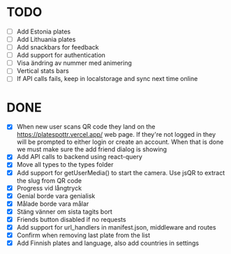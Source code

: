 # TODO

- [ ] Add Estonia plates
- [ ] Add Lithuania plates
- [ ] Add snackbars for feedback
- [ ] Add support for authentication
- [ ] Visa ändring av nummer med animering
- [ ] Vertical stats bars
- [ ] If API calls fails, keep in localstorage and sync next time online

# DONE

- [x] When new user scans QR code they land on the https://platespottr.vercel.app/ web page. If they're not logged in they will be prompted to either login or create an account. When that is done we must make sure the add friend dialog is showing
- [x] Add API calls to backend using react-query
- [x] Move all types to the types folder
- [x] Add support for getUserMedia() to start the camera. Use jsQR to extract the slug from QR code
- [x] Progress vid långtryck
- [x] Genial borde vara genialisk
- [x] Målade borde vara målar
- [x] Stäng vänner om sista tagits bort
- [x] Friends button disabled if no requests
- [x] Add support for url_handlers in manifest.json, middleware and routes
- [x] Confirm when removing last plate from the list
- [x] Add Finnish plates and language, also add countries in settings
